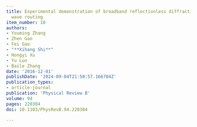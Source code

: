 ```yaml
---
title: Experimental demonstration of broadband reflectionless diffraction-free electromagnetic
  wave routing
item_number: 10
authors:
- Youming Zhang
- Zhen Gao
- Fei Gao
- "**Xihang Shi**"
- Hongyi Xu
- Yu Luo
- Baile Zhang
date: '2016-12-01'
publishDate: '2024-09-04T21:50:57.166704Z'
publication_types:
- article-journal
publication: 'Physical Review B'
volume: 94
pages: 220304 
doi: 10.1103/PhysRevB.94.220304

---
```

